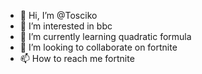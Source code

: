 - 👋 Hi, I’m @Tosciko
- 👀 I’m interested in bbc
- 🌱 I’m currently learning quadratic formula
- 💞️ I’m looking to collaborate on fortnite
- 📫 How to reach me fortnite

<!---
Tosciko/Tosciko is a ✨ special ✨ repository because its `README.md` (this file) appears on your GitHub profile.
You can click the Preview link to take a look at your changes.
--->
